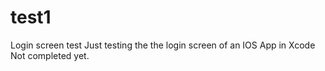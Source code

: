 # test1
Login screen test
Just testing the the login screen of an IOS App in Xcode
Not completed yet.
